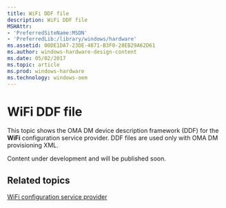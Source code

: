 ```yaml
---
title: WiFi DDF file
description: WiFi DDF file
MSHAttr:
- 'PreferredSiteName:MSDN'
- 'PreferredLib:/library/windows/hardware'
ms.assetid: 00DE1DA7-23DE-4871-B3F0-28EB29A62D61
ms.author: windows-hardware-design-content
ms.date: 05/02/2017
ms.topic: article
ms.prod: windows-hardware
ms.technology: windows-oem
---
```


# WiFi DDF file


This topic shows the OMA DM device description framework (DDF) for the **WiFi** configuration service provider. DDF files are used only with OMA DM provisioning XML.

Content under development and will be published soon.

## Related topics


[WiFi configuration service provider](wifi-csp.md)

 

 






